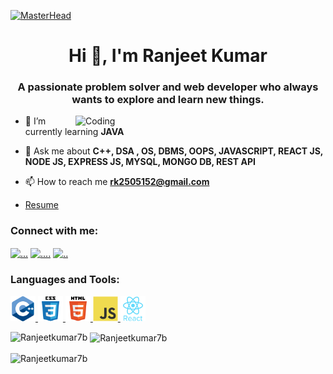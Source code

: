 [![MasterHead](https://camo.githubusercontent.com/04b3af1734c378d7eb20690ca6ce758b5a3fff95abcce7958d3fac32030bbe29/68747470733a2f2f692e6962622e636f2f424c357363475a2f302d3062707933352d4c6336722d41647669762d4c2e676966)]()
<h1 align="center">Hi 👋, I'm Ranjeet Kumar </h1>
<h3 align="center">A passionate problem solver and web developer who always wants to explore and learn new things. </h3>
<img align="right" alt="Coding" width="400" src="https://cdn.dribbble.com/users/1162077/screenshots/3848914/programmer.gif">

- 🌱 I’m currently learning **JAVA**

- 💬 Ask me about **C++, DSA , OS, DBMS, OOPS, JAVASCRIPT, REACT JS, NODE JS, EXPRESS JS, MYSQL, MONGO DB, REST API**

- 📫 How to reach me **rk2505152@gmail.com**
- [Resume](https://drive.google.com/file/d/1B4PQpVrehETpIAk47AZ-0RTMTSw-lJYd/view?usp=sharing)

<h3 align="left">Connect with me:</h3>
<p align="left">
<a href="https://www.linkedin.com/in/ranjeet-kumar1/" target="blank"><img align="center" src="https://raw.githubusercontent.com/rahuldkjain/github-profile-readme-generator/master/src/images/icons/Social/linked-in-alt.svg" alt="..." height="30" width="40" /></a>
<a href="https://leetcode.com/ranjeet_kumar7/" target="blank"><img align="center" src="https://raw.githubusercontent.com/rahuldkjain/github-profile-readme-generator/master/src/images/icons/Social/leet-code.svg" alt="...." height="30" width="40" /></a>
<a href="https://auth.geeksforgeeks.org/user/rk2505152/?utm_source=geeksforgeeks&utm_medium=my_profile&utm_campaign=auth_user" target="blank"><img align="center" src="https://raw.githubusercontent.com/rahuldkjain/github-profile-readme-generator/master/src/images/icons/Social/geeks-for-geeks.svg" alt=".." height="30" width="40" /></a>
</p>

<h3 align="left">Languages and Tools:</h3>
<p align="left"> <a href="https://www.w3schools.com/cpp/" target="_blank" rel="noreferrer"> <img src="https://raw.githubusercontent.com/devicons/devicon/master/icons/cplusplus/cplusplus-original.svg" alt="cplusplus" width="40" height="40"/> </a> <a href="https://www.w3schools.com/css/" target="_blank" rel="noreferrer"> <img src="https://raw.githubusercontent.com/devicons/devicon/master/icons/css3/css3-original-wordmark.svg" alt="css3" width="40" height="40"/> </a> <a href="https://www.w3.org/html/" target="_blank" rel="noreferrer"> <img src="https://raw.githubusercontent.com/devicons/devicon/master/icons/html5/html5-original-wordmark.svg" alt="html5" width="40" height="40"/> </a> <a href="https://developer.mozilla.org/en-US/docs/Web/JavaScript" target="_blank" rel="noreferrer"> <img src="https://raw.githubusercontent.com/devicons/devicon/master/icons/javascript/javascript-original.svg" alt="javascript" width="40" height="40"/> </a> <a href="https://reactjs.org/" target="_blank" rel="noreferrer"> <img src="https://raw.githubusercontent.com/devicons/devicon/master/icons/react/react-original-wordmark.svg" alt="react" width="40" height="40"/> </a> </p>

<p><img align="left" src="https://github-readme-stats.vercel.app/api/top-langs?username=RanjeetKumar7b&show_icons=true&locale=en&layout=compact&theme=tokyonight" alt="Ranjeetkumar7b" /></p>

<p>&nbsp;<img align="center" src="https://github-readme-stats.vercel.app/api?username=RanjeetKumar7b&show_icons=true&locale=en&theme=tokyonight" alt="Ranjeetkumar7b" /></p>

<p><img align="center" src="https://github-readme-streak-stats.herokuapp.com/?user=RanjeetKumar7b&theme=tokyonight" alt="Ranjeetkumar7b" /></p>
